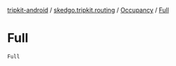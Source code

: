 [tripkit-android](../../index.md) / [skedgo.tripkit.routing](../index.md) / [Occupancy](index.md) / [Full](./-full.md)

# Full

`Full`